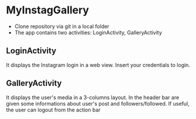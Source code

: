 # MyInstagGallery

- Clone repository via git in a local folder
- The app contains two activities: LoginActivity, GalleryActivity

## LoginActivity
It displays the Instagram login in a web view. Insert your credentials to login.
## GalleryActivity
It displays the user's media in a 3-columns layout. In the header bar are given some informations about user's post and followers/followed. If useful, the user can logout from the action bar
